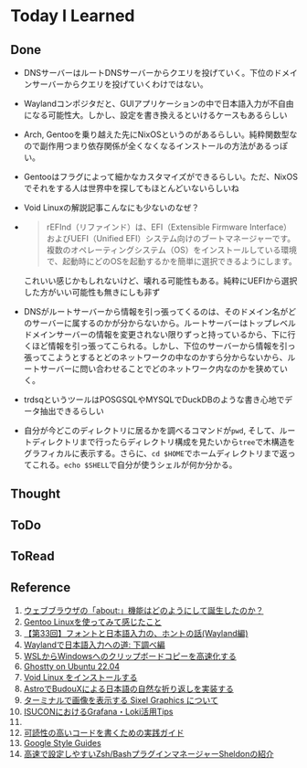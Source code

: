 # Today I Learned

## Done
- DNSサーバーはルートDNSサーバーからクエリを投げていく。下位のドメインサーバーからクエリを投げていくわけではない。
- Waylandコンポジタだと、GUIアプリケーションの中で日本語入力が不自由になる可能性大。しかし、設定を書き換えるといけるケースもあるらしい
- Arch, Gentooを乗り越えた先にNixOSというのがあるらしい。純粋関数型なので副作用つまり依存関係が全くなくなるインストールの方法があるっぽい。
- Gentooはフラグによって細かなカスタマイズができるらしい。ただ、NixOSでそれをする人は世界中を探してもほとんどいないらしいね
- Void Linuxの解説記事こんなにも少ないのなぜ？
- >rEFInd（リファインド）は、EFI（Extensible Firmware Interface）およびUEFI（Unified EFI）システム向けのブートマネージャーです。複数のオペレーティングシステム（OS）をインストールしている環境で、起動時にどのOSを起動するかを簡単に選択できるようにします。

  これいい感じかもしれないけど、壊れる可能性もある。純粋にUEFIから選択した方がいい可能性も無きにしも非ず

- DNSがルートサーバーから情報を引っ張ってくるのは、そのドメイン名がどのサーバーに属するのかが分からないから。ルートサーバーはトップレベルドメインサーバーの情報を変更されない限りずっと持っているから、下に行くほど情報を引っ張ってこられる。しかし、下位のサーバーから情報を引っ張ってこようとするとどのネットワークの中なのかすら分からないから、ルートサーバーに問い合わせることでどのネットワーク内なのかを狭めていく。
- trdsqというツールはPOSGSQLやMYSQLでDuckDBのような書き心地でデータ抽出できるらしい
- 自分が今どこのディレクトリに居るかを調べるコマンドが`pwd`, そして、ルートディレクトリまで行ったらディレクトリ構成を見たいから`tree`で木構造をグラフィカルに表示する。さらに、`cd $HOME`でホームディレクトリまで返ってこれる。`echo $SHELL`で自分が使うシェルが何か分かる。

## Thought

## ToDo

## ToRead

## Reference
1. [ウェブブラウザの「about:」機能はどのようにして誕生したのか？](https://gigazine.net/news/20180821-browser-about-url/)
2. [Gentoo Linuxを使ってみて感じたこと](https://web.archive.org/web/20240910053044/https://blog.izurina.dev/post/gentoo/)
3. [【第33回】フォントと日本語入力の、ホントの話(Wayland編)](https://pc.watch.impress.co.jp/docs/column/ubuntu/1524498.html)
4. [Waylandで日本語入力への道: 下調べ編](https://gentoo.hatenablog.com/entry/2023/12/09/001514)
5. [WSLからWindowsへのクリップボードコピーを高速化する](https://tech.buty4649.net/entry/2024/02/29/214023)
6. [Ghostty on Ubuntu 22.04](https://zenn.dev/choge/articles/3fb8be3e2a1a56)
7. [Void Linux をインストールする](https://zenn.dev/omemoji/articles/void_linux_install)
8. [AstroでBudouXによる日本語の自然な折り返しを実装する](https://www.haxibami.net/blog/posts/astro-budoux-linebreak)
9. [ターミナルで画像を表示する Sixel Graphics について](https://zenn.dev/sankantsu/articles/e629c978b02806)
10. [ISUCONにおけるGrafana・Loki活用Tips](https://poyo.hatenablog.jp/entry/2024/12/13/093000)
11. [](https://qiita.com/tk0miya/items/6b81e0e4563199037018)
12. [可読性の高いコードを書くための実践ガイド](https://qiita.com/nucomiya/items/54d716729ffa47312f0d)
13. [Google Style Guides](https://google.github.io/styleguide/)
14. [高速で設定しやすいZsh/BashプラグインマネージャーSheldonの紹介](https://zenn.dev/ganta/articles/e1e0746136ce67)